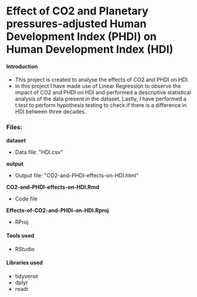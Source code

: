 # Effect of CO2 and Planetary pressures-adjusted Human Development Index (PHDI) on Human Development Index (HDI)

#### Introduction
- This project is created to analyse the effects of CO2 and PHDI on HDI.
- In this project I have made use of Linear Regression to observe the impact of CO2 and PHDI on HDI and performed a descriptive statistical analysis of the data present in the dataset. Lastly, I have performed a t.test to perform hypothesis testing to check if there is a difference in HDI between three decades.

### Files:

**dataset**
- Data file: "HDI.csv"

**output**
- Output file: "CO2-and-PHDI-effects-on-HDI.html"

**CO2-and-PHDI-effects-on-HDI.Rmd**
- Code file

**Effects-of-CO2-and-PHDI-on-HDI.Rproj**
- RProj

#### Tools used
- RStudio

#### Libraries used
- tidyverse
- dplyr
- readr
